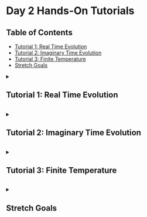 # Day 2 Hands-On Tutorials

## Table of Contents

- [Tutorial 1: Real Time Evolution](#tutorial-1)
- [Tutorial 2: Imaginary Time Evolution](#tutorial-2)
- [Tutorial 3: Finite Temperature](#tutorial-3)
- [Stretch Goals](#stretch-goals)

<a id="tutorial-1"></a>
<details>
  <summary><h2>Tutorial 1: Real Time Evolution</h2></summary>
  <hr>

In this tutorial we will simulate the time evolution of several initial states under the 1D spin-1/2 Heisenberg
Hamiltonian using the time evolving block decimation (TEBD) algorithm. See
the [ITensorMPS.jl tutorial on TEBD](https://docs.itensor.org/ITensorMPS/stable/tutorials/MPSTimeEvolution.html)
for more background on the algorithm. We will work off of the script [1-tebd.jl](./1-tebd.jl).

To get started with today's tutorials, first make sure you are in the correct directory (`Tutorials/Day2`). Once you are, activate the project for the day and instantiate the dependencies:
```julia
julia> pwd()
"[...]/ITensorCCQSchool/Tutorials/Day2"

julia> readdir()
6-element Vector{String}:
 "1-tebd.jl"
 "2-imaginary-time.jl"
 "3-metts.jl"
[...]

julia> ]

(@v1.12) pkg> activate .
  Activating project at `[...]/ITensorCCQSchool/Tutorials/Day2`

(Day2) pkg> instantiate
    Updating registry at `~/.julia/registries/General.toml`
    Updating `[...]/ITensorCCQSchool/Tutorials/Day2/Project.toml`
  [0d1a4710] + ITensorMPS v0.3.23
  [9136182c] + ITensors v0.9.14
[...]
```

The initial state constructed in `main` is the ground state of the Hamiltonian with the central spin excited. Running this with `main()` simulates the dynamics up until time $t=5.0$:
```julia
julia> include("1-tebd.jl")
main

julia> res = main();
Constructing the starting state for time evolution
After sweep 1 energy=-13.090090463121994  maxlinkdim=10 maxerr=2.65E-03 time=8.142
After sweep 2 energy=-13.1112893979339  maxlinkdim=20 maxerr=2.81E-07 time=0.049
After sweep 3 energy=-13.111355728893775  maxlinkdim=46 maxerr=1.00E-10 time=0.091
After sweep 4 energy=-13.111355752032505  maxlinkdim=47 maxerr=9.98E-11 time=0.131
After sweep 5 energy=-13.111355752014125  maxlinkdim=47 maxerr=9.40E-11 time=0.129

Starting real time evolution
time: 1.0
Bond dimension: 40
⟨ψₜ|Szⱼ|ψₜ⟩: 0.35502158815958673
∑ⱼ⟨ψₜ|Szⱼ|ψₜ⟩: 1.0000000000048608
⟨ψₜ|H|ψₜ⟩: -11.92934637704218 + 4.030838518672647e-15im

time: 2.0
Bond dimension: 47
⟨ψₜ|Szⱼ|ψₜ⟩: 0.08355269930503985
∑ⱼ⟨ψₜ|Szⱼ|ψₜ⟩: 1.0000000000049247
⟨ψₜ|H|ψₜ⟩: -11.929346333266217 - 7.372917490718186e-16im

time: 3.0
Bond dimension: 61
⟨ψₜ|Szⱼ|ψₜ⟩: -0.05027844121579299
∑ⱼ⟨ψₜ|Szⱼ|ψₜ⟩: 1.0000000000049203
⟨ψₜ|H|ψₜ⟩: -11.929346353859174 - 6.7265084051248846e-15im

time: 4.0
Bond dimension: 81
⟨ψₜ|Szⱼ|ψₜ⟩: 0.00558010630047976
∑ⱼ⟨ψₜ|Szⱼ|ψₜ⟩: 1.000000000004993
⟨ψₜ|H|ψₜ⟩: -11.929346384584218 + 5.261764273111527e-16im

time: 5.0
Bond dimension: 99
⟨ψₜ|Szⱼ|ψₜ⟩: 0.06961335623586766
∑ⱼ⟨ψₜ|Szⱼ|ψₜ⟩: 1.000000000010171
⟨ψₜ|H|ψₜ⟩: -11.929346264044392 + 7.06646111921064e-15im

time: 6.0
Bond dimension: 119
⟨ψₜ|Szⱼ|ψₜ⟩: 0.027820350947381323
∑ⱼ⟨ψₜ|Szⱼ|ψₜ⟩: 1.00000000001218
⟨ψₜ|H|ψₜ⟩: -11.929345107661792 - 4.71650358907334e-15im


julia> Plots.unicodeplots(); # Plot in the terminal

julia> plot_tebd_sz(res; step = 1) # S⁺|ψ⟩
            ┌────────────────────────────────────────┐
         0.5│⠀⠀⠀⠀⠀⠀⠀⠀⠀⠀⠀⠀⠀⠀⠀⠀⠀⠀⢀⢧⠀⠀⠀⠀⠀⠀⠀⠀⠀⠀⠀⠀⠀⠀⠀⠀⠀⠀⠀⠀│
            │⠀⠀⠀⠀⠀⠀⠀⠀⠀⠀⠀⠀⠀⠀⠀⠀⠀⠀⢸⠈⡆⠀⠀⠀⠀⠀⠀⠀⠀⠀⠀⠀⠀⠀⠀⠀⠀⠀⠀⠀│
            │⠀⠀⠀⠀⠀⠀⠀⠀⠀⠀⠀⠀⠀⠀⠀⠀⠀⠀⡇⠀⢱⠀⠀⠀⠀⠀⠀⠀⠀⠀⠀⠀⠀⠀⠀⠀⠀⠀⠀⠀│
            │⠀⠀⠀⠀⠀⠀⠀⠀⠀⠀⠀⠀⠀⠀⠀⠀⠀⢠⠃⠀⢸⠀⠀⠀⠀⠀⠀⠀⠀⠀⠀⠀⠀⠀⠀⠀⠀⠀⠀⠀│
            │⠀⠀⠀⠀⠀⠀⠀⠀⠀⠀⠀⠀⠀⠀⠀⠀⠀⢸⠀⠀⠀⡇⠀⠀⠀⠀⠀⠀⠀⠀⠀⠀⠀⠀⠀⠀⠀⠀⠀⠀│
            │⠀⠀⠀⠀⠀⠀⠀⠀⠀⠀⠀⠀⠀⠀⠀⠀⠀⡜⠀⠀⠀⡇⠀⣄⠀⠀⠀⠀⠀⠀⠀⠀⠀⠀⠀⠀⠀⠀⠀⠀│
            │⠀⠀⠀⠀⠀⠀⠀⠀⠀⢀⠀⠀⡀⠀⢀⡆⠀⡇⠀⠀⠀⢣⠀⡿⡀⢀⢆⠀⢠⡀⠀⢀⠀⠀⡀⠀⠀⠀⠀⠀│
⟨Szⱼ(t=0.0)⟩│⡤⠦⢤⠴⠵⢤⠮⢦⢤⠮⢦⡼⠼⡤⡼⢼⢤⠧⠤⠤⠤⢼⢼⠤⢧⡼⠼⣤⠧⠵⣤⠧⠧⡴⠭⢦⠴⠵⠤⠴│
            │⠀⠀⠀⠀⠀⠀⠀⠀⠁⠀⠀⠁⠀⠱⠁⠈⣾⠀⠀⠀⠀⢸⡎⠀⠸⠁⠀⠈⠀⠀⠁⠀⠀⠀⠀⠀⠀⠀⠀⠀│
            │⠀⠀⠀⠀⠀⠀⠀⠀⠀⠀⠀⠀⠀⠀⠀⠀⠙⠀⠀⠀⠀⠀⠃⠀⠀⠀⠀⠀⠀⠀⠀⠀⠀⠀⠀⠀⠀⠀⠀⠀│
            │⠀⠀⠀⠀⠀⠀⠀⠀⠀⠀⠀⠀⠀⠀⠀⠀⠀⠀⠀⠀⠀⠀⠀⠀⠀⠀⠀⠀⠀⠀⠀⠀⠀⠀⠀⠀⠀⠀⠀⠀│
            │⠀⠀⠀⠀⠀⠀⠀⠀⠀⠀⠀⠀⠀⠀⠀⠀⠀⠀⠀⠀⠀⠀⠀⠀⠀⠀⠀⠀⠀⠀⠀⠀⠀⠀⠀⠀⠀⠀⠀⠀│
            │⠀⠀⠀⠀⠀⠀⠀⠀⠀⠀⠀⠀⠀⠀⠀⠀⠀⠀⠀⠀⠀⠀⠀⠀⠀⠀⠀⠀⠀⠀⠀⠀⠀⠀⠀⠀⠀⠀⠀⠀│
            │⠀⠀⠀⠀⠀⠀⠀⠀⠀⠀⠀⠀⠀⠀⠀⠀⠀⠀⠀⠀⠀⠀⠀⠀⠀⠀⠀⠀⠀⠀⠀⠀⠀⠀⠀⠀⠀⠀⠀⠀│
        -0.5│⠀⠀⠀⠀⠀⠀⠀⠀⠀⠀⠀⠀⠀⠀⠀⠀⠀⠀⠀⠀⠀⠀⠀⠀⠀⠀⠀⠀⠀⠀⠀⠀⠀⠀⠀⠀⠀⠀⠀⠀│
            └────────────────────────────────────────┘
            ⠀1⠀⠀⠀⠀⠀⠀⠀⠀⠀⠀⠀⠀⠀⠀⠀Site j⠀⠀⠀⠀⠀⠀⠀⠀⠀⠀⠀⠀⠀⠀⠀⠀30⠀

julia> res.energies # Energy is approximately conserved
61-element Vector{ComplexF64}:
 -11.929346427893112 + 0.0im
 -11.929346421423265 + 4.790079870662175e-16im
 -11.929346417479275 - 6.6539534252930864e-15im
 -11.929346413789068 - 2.9342313727697586e-15im
 -11.929346409376699 + 1.8253653289020973e-15im
                     ⋮
 -11.929345696534325 + 9.66864767894011e-16im
 -11.929345533661307 - 5.5223249006699915e-15im
 -11.929345339070496 - 1.971017777958375e-15im
 -11.929345107661792 - 4.71650358907334e-15im

julia> sum.(res.szs) # Total spin at each time is approximately conserved
61-element Vector{Float64}:
 0.9999999999785e02
 1.0000000000049107
 1.000000000004897
 1.0000000000048772
 1.0000000000048648
 ⋮
 1.0000000000114306
 1.000000000011622
 1.0000000000118427
 1.00000000001218

julia> animate_tebd_sz(res) # Animation of ⟨Szⱼ⟩ as a function of time
            ┌────────────────────────────────────────┐
         0.5│⠀⠀⠀⠀⠀⠀⠀⠀⠀⠀⠀⠀⠀⠀⠀⠀⠀⠀⠀⠀⠀⠀⠀⠀⠀⠀⠀⠀⠀⠀⠀⠀⠀⠀⠀⠀⠀⠀⠀⠀│
            │⠀⠀⠀⠀⠀⠀⠀⠀⠀⠀⠀⠀⠀⠀⠀⠀⠀⠀⠀⠀⠀⠀⠀⠀⠀⠀⠀⠀⠀⠀⠀⠀⠀⠀⠀⠀⠀⠀⠀⠀│
            │⠀⠀⠀⠀⠀⠀⠀⠀⠀⠀⠀⠀⠀⠀⠀⠀⠀⠀⠀⠀⠀⠀⠀⠀⠀⠀⠀⠀⠀⠀⠀⠀⠀⠀⠀⠀⠀⠀⠀⠀│
            │⠀⠀⠀⠀⠀⠀⠀⠀⠀⠀⠀⠀⠀⠀⠀⠀⠀⠀⠀⠀⠀⠀⠀⠀⠀⠀⠀⠀⠀⠀⠀⠀⠀⠀⠀⠀⠀⠀⠀⠀│
            │⠀⠀⠀⠀⠀⠀⠀⠀⠀⠀⠀⠀⠀⠀⠀⠀⠀⠀⠀⠀⠀⠀⠀⠀⠀⠀⠀⠀⠀⠀⠀⠀⠀⠀⠀⠀⠀⠀⠀⠀│
            │⠀⠀⠀⠀⠀⠀⠀⠀⠀⠀⠀⡀⠀⠀⠀⠀⠀⠀⠀⠀⠀⠀⠀⠀⠀⠀⠀⠀⢰⡄⠀⣰⠀⠀⠀⠀⠀⠀⠀⠀│
            │⠀⠀⠀⠀⡀⠀⢠⠊⠉⠒⠉⠑⢄⠀⠀⠀⠀⠀⠀⠀⣀⠀⠀⠀⠀⠀⠀⡴⠁⠸⣠⠃⡇⢀⠷⡀⠀⣄⠀⠀│
⟨Szⱼ(t=6.0)⟩│⡤⠷⢤⠴⠭⠵⠥⠤⠤⠤⠤⠤⠤⠧⠴⠭⠭⠭⠭⠭⠤⠵⠶⠶⠦⠶⠮⠤⠤⠤⠯⠤⢼⡼⠤⢧⡼⠬⢦⠮│
            │⠀⠀⠀⠀⠀⠀⠀⠀⠀⠀⠀⠀⠀⠀⠀⠀⠀⠀⠀⠀⠀⠀⠀⠀⠀⠀⠀⠀⠀⠀⠀⠀⠀⠁⠀⠈⠀⠀⠀⠀│
            │⠀⠀⠀⠀⠀⠀⠀⠀⠀⠀⠀⠀⠀⠀⠀⠀⠀⠀⠀⠀⠀⠀⠀⠀⠀⠀⠀⠀⠀⠀⠀⠀⠀⠀⠀⠀⠀⠀⠀⠀│
            │⠀⠀⠀⠀⠀⠀⠀⠀⠀⠀⠀⠀⠀⠀⠀⠀⠀⠀⠀⠀⠀⠀⠀⠀⠀⠀⠀⠀⠀⠀⠀⠀⠀⠀⠀⠀⠀⠀⠀⠀│
            │⠀⠀⠀⠀⠀⠀⠀⠀⠀⠀⠀⠀⠀⠀⠀⠀⠀⠀⠀⠀⠀⠀⠀⠀⠀⠀⠀⠀⠀⠀⠀⠀⠀⠀⠀⠀⠀⠀⠀⠀│
            │⠀⠀⠀⠀⠀⠀⠀⠀⠀⠀⠀⠀⠀⠀⠀⠀⠀⠀⠀⠀⠀⠀⠀⠀⠀⠀⠀⠀⠀⠀⠀⠀⠀⠀⠀⠀⠀⠀⠀⠀│
            │⠀⠀⠀⠀⠀⠀⠀⠀⠀⠀⠀⠀⠀⠀⠀⠀⠀⠀⠀⠀⠀⠀⠀⠀⠀⠀⠀⠀⠀⠀⠀⠀⠀⠀⠀⠀⠀⠀⠀⠀│
        -0.5│⠀⠀⠀⠀⠀⠀⠀⠀⠀⠀⠀⠀⠀⠀⠀⠀⠀⠀⠀⠀⠀⠀⠀⠀⠀⠀⠀⠀⠀⠀⠀⠀⠀⠀⠀⠀⠀⠀⠀⠀│
            └────────────────────────────────────────┘
            ⠀1⠀⠀⠀⠀⠀⠀⠀⠀⠀⠀⠀⠀⠀⠀⠀Site j⠀⠀⠀⠀⠀⠀⠀⠀⠀⠀⠀⠀⠀⠀⠀⠀30⠀

```
The animation lets us visualize how the excitation propagates through the system as a function of time.

1. Included in `main()` is a function `entanglement_entropy(ψ::MPS, bond::Int = length(ψ) ÷ 2)` to compute the von Neumann entanglement entropy between sites `1..bond` and `bond+1...N` of the MPS. The vector of half-chain entanglement entropies is output by `main` as `entanglements`.
Plot this half chain entanglement entropy as a function of time, how does it behave?

```julia
julia> Plots.unicodeplots()

julia> plot(res.times, res.entanglements; xlabel = "Time", ylabel = "Entanglement", legend = false)
            ┌────────────────────────────────────────┐
     1.28615│⠀⡇⠀⠀⠀⠀⠀⠀⠀⠀⠀⠀⠀⠀⠀⠀⠀⠀⠀⠀⠀⢀⠤⠔⠒⠲⠤⣀⡀⠀⠀⠀⠀⠀⠀⠀⠀⠀⠀⠀│
            │⠀⡇⠀⠀⠀⠀⠀⠀⠀⠀⠀⠀⠀⠀⠀⠀⠀⠀⠀⠀⡔⠁⠀⠀⠀⠀⠀⠀⠉⠒⠢⣄⣀⠀⠀⠀⢀⣀⠤⠀│
            │⠀⡇⠀⠀⠀⠀⠀⠀⠀⠀⠀⠀⠀⠀⠀⠀⠀⠀⢀⠎⠀⠀⠀⠀⠀⠀⠀⠀⠀⠀⠀⠀⠀⠉⠉⠉⠁⠀⠀⠀│
            │⠀⡇⠀⠀⠀⠀⠀⠀⠀⠀⠀⠀⠀⠀⠀⠀⠀⢠⠃⠀⠀⠀⠀⠀⠀⠀⠀⠀⠀⠀⠀⠀⠀⠀⠀⠀⠀⠀⠀⠀│
            │⠀⡇⠀⠀⠀⠀⠀⠀⠀⠀⠀⠀⠀⠀⠀⠀⢀⠇⠀⠀⠀⠀⠀⠀⠀⠀⠀⠀⠀⠀⠀⠀⠀⠀⠀⠀⠀⠀⠀⠀│
            │⠀⡇⠀⠀⠀⠀⠀⠀⠀⠀⠀⠀⠀⠀⠀⢀⠎⠀⠀⠀⠀⠀⠀⠀⠀⠀⠀⠀⠀⠀⠀⠀⠀⠀⠀⠀⠀⠀⠀⠀│
            │⠀⡇⠀⠀⠀⠀⠀⠀⠀⠀⠀⠀⠀⠀⢀⠎⠀⠀⠀⠀⠀⠀⠀⠀⠀⠀⠀⠀⠀⠀⠀⠀⠀⠀⠀⠀⠀⠀⠀⠀│
Entanglement│⠀⡇⠀⠀⠀⠀⠀⠀⠀⠀⠀⠀⠀⠀⡜⠀⠀⠀⠀⠀⠀⠀⠀⠀⠀⠀⠀⠀⠀⠀⠀⠀⠀⠀⠀⠀⠀⠀⠀⠀│
            │⠀⡇⠀⠀⠀⠀⠀⠀⠀⠀⠀⠀⠀⡸⠀⠀⠀⠀⠀⠀⠀⠀⠀⠀⠀⠀⠀⠀⠀⠀⠀⠀⠀⠀⠀⠀⠀⠀⠀⠀│
            │⠀⡇⠀⠀⠀⠀⠀⠀⠀⠀⠀⠀⡰⠁⠀⠀⠀⠀⠀⠀⠀⠀⠀⠀⠀⠀⠀⠀⠀⠀⠀⠀⠀⠀⠀⠀⠀⠀⠀⠀│
            │⠀⡇⠀⠀⠀⠀⠀⠀⠀⠀⠀⡔⠁⠀⠀⠀⠀⠀⠀⠀⠀⠀⠀⠀⠀⠀⠀⠀⠀⠀⠀⠀⠀⠀⠀⠀⠀⠀⠀⠀│
            │⠀⡇⠀⠀⠀⠀⠀⠀⠀⢀⠴⠁⠀⠀⠀⠀⠀⠀⠀⠀⠀⠀⠀⠀⠀⠀⠀⠀⠀⠀⠀⠀⠀⠀⠀⠀⠀⠀⠀⠀│
            │⠀⡇⠀⠀⠀⠀⠀⠀⢠⠊⠀⠀⠀⠀⠀⠀⠀⠀⠀⠀⠀⠀⠀⠀⠀⠀⠀⠀⠀⠀⠀⠀⠀⠀⠀⠀⠀⠀⠀⠀│
            │⠀⡇⠀⠀⠀⣀⡠⠊⠁⠀⠀⠀⠀⠀⠀⠀⠀⠀⠀⠀⠀⠀⠀⠀⠀⠀⠀⠀⠀⠀⠀⠀⠀⠀⠀⠀⠀⠀⠀⠀│
     0.43001│⠀⡧⠔⠒⠋⠀⠀⠀⠀⠀⠀⠀⠀⠀⠀⠀⠀⠀⠀⠀⠀⠀⠀⠀⠀⠀⠀⠀⠀⠀⠀⠀⠀⠀⠀⠀⠀⠀⠀⠀│
            └────────────────────────────────────────┘
            ⠀-0.18⠀⠀⠀⠀⠀⠀⠀⠀⠀⠀⠀⠀Time⠀⠀⠀⠀⠀⠀⠀⠀⠀⠀⠀⠀⠀⠀⠀6.18⠀

```
Is this what you would expect for a local quench? Why or why not? What happens around time `t ~ 5.0`? Try increasing the time of the simulation to `time = 8.0` to resolve the long-time behavior better. Notice that the simulation time per time step increases as a function of time, why is that the case?

2. We can change the initial state to something different. Let's try a state where all the spins are polarised along the z-axis. This can be done by commenting out the part of the code where the initial state was created by DMRG and then excited (lines 83-91) and substitute them for:
```julia
    psit = MPS(sites, ["Z+" for i in 1:nsite])
```
What do you notice about the dynamics of the quench now? Hint: think about the symmetries of the model.

3. Now try initializing the system in an anti-ferromagnetic state instead:
```julia
    psit = MPS(sites, [iseven(j) ? "Z+" : "Z-" for j in 1:nsite])
```

Plot the entanglement entropy as a function of time.

```julia
julia> plot(res.times, res.entanglements; xlabel = "Time", ylabel = "Entanglement", legend = false)
            ┌────────────────────────────────────────┐  
      3.0758│⠀⡇⠀⠀⠀⠀⠀⠀⠀⠀⠀⠀⠀⠀⠀⠀⠀⠀⠀⠀⠀⠀⠀⠀⠀⠀⠀⠀⠀⠀⠀⠀⠀⠀⠀⠀⠀⣀⠔⠀│
            │⠀⡇⠀⠀⠀⠀⠀⠀⠀⠀⠀⠀⠀⠀⠀⠀⠀⠀⠀⠀⠀⠀⠀⠀⠀⠀⠀⠀⠀⠀⠀⠀⠀⠀⣀⠴⠊⠀⠀⠀│  
            │⠀⡇⠀⠀⠀⠀⠀⠀⠀⠀⠀⠀⠀⠀⠀⠀⠀⠀⠀⠀⠀⠀⠀⠀⠀⠀⠀⠀⠀⠀⠀⢀⠤⠊⠀⠀⠀⠀⠀⠀│  
            │⠀⡇⠀⠀⠀⠀⠀⠀⠀⠀⠀⠀⠀⠀⠀⠀⠀⠀⠀⠀⠀⠀⠀⠀⠀⠀⠀⠀⢀⠤⠚⠁⠀⠀⠀⠀⠀⠀⠀⠀│  
            │⠀⡇⠀⠀⠀⠀⠀⠀⠀⠀⠀⠀⠀⠀⠀⠀⠀⠀⠀⠀⠀⠀⠀⠀⠀⠀⡠⠒⠁⠀⠀⠀⠀⠀⠀⠀⠀⠀⠀⠀│  
            │⠀⡇⠀⠀⠀⠀⠀⠀⠀⠀⠀⠀⠀⠀⠀⠀⠀⠀⠀⠀⠀⠀⠀⣠⠖⠊⠀⠀⠀⠀⠀⠀⠀⠀⠀⠀⠀⠀⠀⠀│  
            │⠀⡇⠀⠀⠀⠀⠀⠀⠀⠀⠀⠀⠀⠀⠀⠀⠀⠀⠀⠀⢀⠔⠉⠀⠀⠀⠀⠀⠀⠀⠀⠀⠀⠀⠀⠀⠀⠀⠀⠀│  
Entanglement│⠀⡇⠀⠀⠀⠀⠀⠀⠀⠀⠀⠀⠀⠀⠀⠀⠀⢀⡠⠊⠁⠀⠀⠀⠀⠀⠀⠀⠀⠀⠀⠀⠀⠀⠀⠀⠀⠀⠀⠀│  
            │⠀⡇⠀⠀⠀⠀⠀⠀⠀⠀⠀⠀⠀⠀⠀⣀⠔⠁⠀⠀⠀⠀⠀⠀⠀⠀⠀⠀⠀⠀⠀⠀⠀⠀⠀⠀⠀⠀⠀⠀│  
            │⠀⡇⠀⠀⠀⠀⠀⠀⠀⠀⠀⠀⢀⡠⠊⠀⠀⠀⠀⠀⠀⠀⠀⠀⠀⠀⠀⠀⠀⠀⠀⠀⠀⠀⠀⠀⠀⠀⠀⠀│  
            │⠀⡇⠀⠀⠀⠀⠀⠀⠀⠀⣀⠔⠁⠀⠀⠀⠀⠀⠀⠀⠀⠀⠀⠀⠀⠀⠀⠀⠀⠀⠀⠀⠀⠀⠀⠀⠀⠀⠀⠀│  
            │⠀⡇⠀⠀⠀⠀⠀⢀⡠⠊⠀⠀⠀⠀⠀⠀⠀⠀⠀⠀⠀⠀⠀⠀⠀⠀⠀⠀⠀⠀⠀⠀⠀⠀⠀⠀⠀⠀⠀⠀│  
            │⠀⡇⠀⠀⠀⢀⠔⠁⠀⠀⠀⠀⠀⠀⠀⠀⠀⠀⠀⠀⠀⠀⠀⠀⠀⠀⠀⠀⠀⠀⠀⠀⠀⠀⠀⠀⠀⠀⠀⠀│  
            │⠀⡇⠀⢀⠜⠁⠀⠀⠀⠀⠀⠀⠀⠀⠀⠀⠀⠀⠀⠀⠀⠀⠀⠀⠀⠀⠀⠀⠀⠀⠀⠀⠀⠀⠀⠀⠀⠀⠀⠀│  
  -0.0895865│⠤⡷⠮⠥⠤⠤⠤⠤⠤⠤⠤⠤⠤⠤⠤⠤⠤⠤⠤⠤⠤⠤⠤⠤⠤⠤⠤⠤⠤⠤⠤⠤⠤⠤⠤⠤⠤⠤⠤⠤│  
            └────────────────────────────────────────┘  
            ⠀-0.18⠀⠀⠀⠀⠀⠀⠀⠀⠀⠀⠀⠀Time⠀⠀⠀⠀⠀⠀⠀⠀⠀⠀⠀⠀⠀⠀⠀6.18⠀ 
``` 

How does this differ to the first initial state we used (the locally excited ground state)? What does this imply for the growth of the bond dimension of the function of time to maintain accuracy? Hint: for an arbitrary MPS of bond dimension $\chi$, $S_{\rm Von Neumann} \leq log_{2}(\chi)$.

This is the end of the current tutorial, continue on to the next tutorial or click [here](#table-of-contents) to return to the table of contents.

</details>

<a id="tutorial-2"></a>
<details>
  <summary><h2>Tutorial 2: Imaginary Time Evolution</h2></summary>
  <hr>

Now we are going to switch from real time to imaginary time evolution. This is incredibly easy with tensor networks, as we can just perform the substitution $dt \rightarrow - {\rm i} d \beta$.

We will be working off the script [2-imaginary-time.jl](./2-imaginary-time.jl) which does this for you and implements the imaginary time dynamics of a random initial state under the Heisenberg Hamiltonian.


```julia
julia> res = main();
Run DMRG to get a reference energy for imaginary time evolution
After sweep 1 energy=-13.10580711255933  maxlinkdim=10 maxerr=2.04E-03 time=0.029
After sweep 2 energy=-13.111348929097458  maxlinkdim=20 maxerr=1.41E-07 time=0.040
After sweep 3 energy=-13.11135575001343  maxlinkdim=45 maxerr=9.81E-11 time=0.085
After sweep 4 energy=-13.111355751942149  maxlinkdim=47 maxerr=1.00E-10 time=0.118
After sweep 5 energy=-13.111355751949796  maxlinkdim=47 maxerr=1.00E-10 time=0.112

Starting imaginary time evolution
time: 5.0
Bond dimension: 24
⟨ψₜ|Szⱼ|ψₜ⟩: -0.07015198148930198
∑ⱼ⟨ψₜ|Szⱼ|ψₜ⟩: -0.3554642454935465
⟨ψₜ|H|ψₜ⟩: -12.918726195417213

time: 10.0
Bond dimension: 38
⟨ψₜ|Szⱼ|ψₜ⟩: -0.0007049850288560583
∑ⱼ⟨ψₜ|Szⱼ|ψₜ⟩: -0.12498385296119857
⟨ψₜ|H|ψₜ⟩: -13.082551163963094

time: 15.0
Bond dimension: 40
⟨ψₜ|Szⱼ|ψₜ⟩: 0.007906094151056576
∑ⱼ⟨ψₜ|Szⱼ|ψₜ⟩: -0.035190911135993715
⟨ψₜ|H|ψₜ⟩: -13.105243727446057

time: 20.0
Bond dimension: 40
⟨ψₜ|Szⱼ|ψₜ⟩: 0.005455558345839978
∑ⱼ⟨ψₜ|Szⱼ|ψₜ⟩: -0.010092112111528002
⟨ψₜ|H|ψₜ⟩: -13.109727125683662


julia> res.energies .- res.energy_ground_state
101-element Vector{Float64}:
 13.344740259203546
 11.607416095173846
  9.788767514056136
  8.027055433275628
  6.478091389576792
  5.219661141730995
  ⋮
  0.00210452773845482
  0.0019989336674051117
  0.001898845407890093
  0.0018039541390795222
  0.0017139718695293737
  0.0016286262661342477

```

1. Notice how the energy is converging to that of the DMRG calculation. You can show an animation of the local $Sz$ of each spin in the chain by calling:
```julia
julia> animate_tebd_sz(res)
[...]
```
Observe how the system relaxes to a state with no local magnetization, not unlike what we saw in similar animations of DMRG optimization (though note the convergence to the ground state is slower than DMRG in computation time.)

2. We can calculate the variance of `psit` to observe how close it is to an eigenstate of `H`. The variance for an operator $H$ is defined as $\langle H^2 \rangle - \langle H \rangle^2$. In ITensor, we can compute it as follows:
```julia
julia> inner(res.H, res.psit, res.H, res.psit) - inner(res.psit', res.H, res.psit)^2
0.00020948820113630973

```
Edit the `main` function in the file `2-imaginary-time.jl` to calculate the variance of the energy as a function of time in your simulation and have `main` return it as a new output `energy_vars`. As a reference, see how the `energies` are saved and computed, and note that as an optimization you could use the energy that was already computed at each step in the second term of the variance. Once you get that working, rerun the `main` function to compute the energy variance at each time step and plot them as follows:
```julia
julia> plot(res.times, res.energy_vars; xlabel = "Imaginary Time", ylabel = "Energy Variance", legend = false)
               ┌────────────────────────────────────────┐  
        4.67397│⠀⡷⡀⠀⠀⠀⠀⠀⠀⠀⠀⠀⠀⠀⠀⠀⠀⠀⠀⠀⠀⠀⠀⠀⠀⠀⠀⠀⠀⠀⠀⠀⠀⠀⠀⠀⠀⠀⠀⠀│
               │⠀⡇⡇⠀⠀⠀⠀⠀⠀⠀⠀⠀⠀⠀⠀⠀⠀⠀⠀⠀⠀⠀⠀⠀⠀⠀⠀⠀⠀⠀⠀⠀⠀⠀⠀⠀⠀⠀⠀⠀│  
               │⠀⡇⡇⠀⠀⠀⠀⠀⠀⠀⠀⠀⠀⠀⠀⠀⠀⠀⠀⠀⠀⠀⠀⠀⠀⠀⠀⠀⠀⠀⠀⠀⠀⠀⠀⠀⠀⠀⠀⠀│  
               │⠀⡇⢸⠀⠀⠀⠀⠀⠀⠀⠀⠀⠀⠀⠀⠀⠀⠀⠀⠀⠀⠀⠀⠀⠀⠀⠀⠀⠀⠀⠀⠀⠀⠀⠀⠀⠀⠀⠀⠀│  
               │⠀⡇⢸⠀⠀⠀⠀⠀⠀⠀⠀⠀⠀⠀⠀⠀⠀⠀⠀⠀⠀⠀⠀⠀⠀⠀⠀⠀⠀⠀⠀⠀⠀⠀⠀⠀⠀⠀⠀⠀│  
               │⠀⡇⠸⡀⠀⠀⠀⠀⠀⠀⠀⠀⠀⠀⠀⠀⠀⠀⠀⠀⠀⠀⠀⠀⠀⠀⠀⠀⠀⠀⠀⠀⠀⠀⠀⠀⠀⠀⠀⠀│  
               │⠀⡇⠀⡇⠀⠀⠀⠀⠀⠀⠀⠀⠀⠀⠀⠀⠀⠀⠀⠀⠀⠀⠀⠀⠀⠀⠀⠀⠀⠀⠀⠀⠀⠀⠀⠀⠀⠀⠀⠀│  
Energy Variance│⠀⡇⠀⡇⠀⠀⠀⠀⠀⠀⠀⠀⠀⠀⠀⠀⠀⠀⠀⠀⠀⠀⠀⠀⠀⠀⠀⠀⠀⠀⠀⠀⠀⠀⠀⠀⠀⠀⠀⠀│  
               │⠀⡇⠀⢸⠀⠀⠀⠀⠀⠀⠀⠀⠀⠀⠀⠀⠀⠀⠀⠀⠀⠀⠀⠀⠀⠀⠀⠀⠀⠀⠀⠀⠀⠀⠀⠀⠀⠀⠀⠀│  
               │⠀⡇⠀⠘⡄⠀⠀⠀⠀⠀⠀⠀⠀⠀⠀⠀⠀⠀⠀⠀⠀⠀⠀⠀⠀⠀⠀⠀⠀⠀⠀⠀⠀⠀⠀⠀⠀⠀⠀⠀│  
               │⠀⡇⠀⠀⢧⠀⠀⠀⠀⠀⠀⠀⠀⠀⠀⠀⠀⠀⠀⠀⠀⠀⠀⠀⠀⠀⠀⠀⠀⠀⠀⠀⠀⠀⠀⠀⠀⠀⠀⠀│  
               │⠀⡇⠀⠀⠘⡄⠀⠀⠀⠀⠀⠀⠀⠀⠀⠀⠀⠀⠀⠀⠀⠀⠀⠀⠀⠀⠀⠀⠀⠀⠀⠀⠀⠀⠀⠀⠀⠀⠀⠀│  
               │⠀⡇⠀⠀⠀⢣⠀⠀⠀⠀⠀⠀⠀⠀⠀⠀⠀⠀⠀⠀⠀⠀⠀⠀⠀⠀⠀⠀⠀⠀⠀⠀⠀⠀⠀⠀⠀⠀⠀⠀│  
               │⠀⡇⠀⠀⠀⠀⠣⡀⠀⠀⠀⠀⠀⠀⠀⠀⠀⠀⠀⠀⠀⠀⠀⠀⠀⠀⠀⠀⠀⠀⠀⠀⠀⠀⠀⠀⠀⠀⠀⠀│  
      -0.135919│⠤⡧⠤⠤⠤⠤⠤⠬⠶⠶⠶⠶⠦⠤⠤⠤⠤⠤⠤⠤⠤⠤⠤⠤⠤⠤⠤⠤⠤⠤⠤⠤⠤⠤⠤⠤⠤⠤⠤⠤│  
               └────────────────────────────────────────┘  
               ⠀-0.6⠀⠀⠀⠀⠀⠀⠀⠀Imaginary Time⠀⠀⠀⠀⠀⠀⠀⠀⠀⠀20.6⠀  
```

3. The initial state we used is a random `MPS`constructed via the lines
```julia
    rng = StableRNG(123)
    psit = random_mps(rng, sites)
```

Try changing the seed of the initial state. Does the result still converge to the ground state? Can you think of what initial states might prevent this happening? Hint: think about the symmetries of the model. Try to construct some. Does the variance still go to zero?


This is the end of the current tutorial, continue on to the next tutorial or click [here](#table-of-contents) to return to the table of contents.

</details>

<a id="tutorial-3"></a>
<details>
  <summary><h2>Tutorial 3: Finite Temperature</h2></summary>
  <hr>

We are now going to run the METTS (minimally entangled thermal states) algorithm to extract finite temperature properties of the system whilst remaining in the pure state picture. This is done in the file [3-metts.jl](./3-metts.jl).

```julia
julia> include("3-metts.jl")

julia> res = main();
Making warmup METTS number 10
  Sampled state: ["Z-", "Z+", "Z+", "Z+", "Z-", "Z-", "Z+", "Z-", "Z+", "Z-"]
Making METTS number 10
  Energy of METTS 10 = -3.8574
  Energy of ground state from DMRG -4.2580
  Estimated Energy = -4.0282 +- 0.0470  [-4.0751,-3.9812]
  Sampled state: ["Z-", "Z-", "Z+", "Z+", "Z-", "Z+", "Z-", "Z+", "Z+", "Z-"]
Making METTS number 20
  Energy of METTS 20 = -3.8099
  Energy of ground state from DMRG -4.2580
  Estimated Energy = -4.0215 +- 0.0353  [-4.0567,-3.9862]
  Sampled state: ["Z-", "Z-", "Z+", "Z-", "Z-", "Z+", "Z+", "Z-", "Z-", "Z+"]
Making METTS number 30
  Energy of METTS 30 = -3.7525
  Energy of ground state from DMRG -4.2580
  Estimated Energy = -3.9553 +- 0.0403  [-3.9956,-3.9149]
  Sampled state: ["Z-", "Z-", "Z+", "Z-", "Z+", "Z+", "Z-", "Z-", "Z+", "Z-"]
Making METTS number 40
  Energy of METTS 40 = -3.7525
  Energy of ground state from DMRG -4.2580
  Estimated Energy = -3.9531 +- 0.0325  [-3.9856,-3.9207]
  Sampled state: ["Z-", "Z-", "Z+", "Z-", "Z+", "Z-", "Z+", "Z-", "Z-", "Z+"]
Making METTS number 50
  Energy of METTS 50 = -3.8910
  Energy of ground state from DMRG -4.2580
  Estimated Energy = -3.9307 +- 0.0306  [-3.9613,-3.9001]
  Sampled state: ["Z-", "Z+", "Z+", "Z-", "Z+", "Z-", "Z+", "Z-", "Z-", "Z+"]
Making METTS number 60
  Energy of METTS 60 = -4.1383
  Energy of ground state from DMRG -4.2580
  Estimated Energy = -3.9222 +- 0.0350  [-3.9572,-3.8872]
  Sampled state: ["Z+", "Z-", "Z-", "Z+", "Z-", "Z+", "Z-", "Z+", "Z+", "Z-"]
Making METTS number 70
  Energy of METTS 70 = -3.7682
  Energy of ground state from DMRG -4.2580
  Estimated Energy = -3.9442 +- 0.0313  [-3.9755,-3.9129]
  Sampled state: ["Z-", "Z+", "Z-", "Z+", "Z-", "Z-", "Z+", "Z-", "Z+", "Z-"]
Making METTS number 80
  Energy of METTS 80 = -3.6767
  Energy of ground state from DMRG -4.2580
  Estimated Energy = -3.9308 +- 0.0286  [-3.9594,-3.9022]
  Sampled state: ["Z-", "Z+", "Z+", "Z-", "Z+", "Z-", "Z+", "Z-", "Z-", "Z+"]
Making METTS number 90
  Energy of METTS 90 = -3.4279
  Energy of ground state from DMRG -4.2580
  Estimated Energy = -3.9253 +- 0.0268  [-3.9521,-3.8984]
  Sampled state: ["Z+", "Z-", "Z+", "Z-", "Z+", "Z-", "Z+", "Z+", "Z-", "Z+"]
Making METTS number 100
  Energy of METTS 100 = -4.1412
  Energy of ground state from DMRG -4.2580
  Estimated Energy = -3.9331 +- 0.0247  [-3.9578,-3.9084]
  Sampled state: ["Z-", "Z-", "Z+", "Z+", "Z+", "Z-", "Z-", "Z+", "Z-", "Z+"]
```

The specific heat can be approximated from the METTS algorithm via the following formula:

$$C_{v}(\beta) = \frac{\beta^{2}}{\rm nsite}\left(\overline{\langle H^{2} \rangle} - (\overline{\langle H \rangle})^{2} \right)$$

where $\overline{X} = \frac{1}{\rm NMETTS}\sum_{i=1}^{\rm NMETTS}\langle X\rangle_{i}$ denotes the METTS ensemble average. You can measure the square energy of a given METTS via 

```julia
inner(H, psi, H, psi)
```

1. Modify `main()` to keep track of the square energy of each METT after it has been evolved. Average over these, and the energies (which are already kept track off) at the end of the simulation to calculate $C_{v}(\beta)$ for the given $\beta$ and have it returned by main. Check that this gives a sensible answer from `main()`. For the default parameters ($\beta = 4.0$, NMETTS $=100, nsite = 10$) provided you should find $C_{v}(\beta = 4.0) \approx 0.26$ (the RNG for the initial state and sampling is seeded to be reproducable).
```julia
julia> res = main(; outputlevel = 0);

julia> res.specific_heat
0.2563153342962835
```
Next we are going to measure the specific heat as a function of inverse temperature.

2. Construct an array of $\beta$ values:
```julia
julia> betas = 0.4:0.4:8;

```
and then create a vector of simulation outputs for these `betas`:
```julia
julia> results = [main(; beta, betastep = 0.1, NMETTS = 10, nsite = 15) for beta in betas];
```
This might take a few minutes to run, so play around with the setting of `NMETTS`. We suggest setting `NMETTS = 10` and `nsite = 15` to get a coarse grained result on a slightly bigger system. Try plotting the result:
```julia
julia> specific_heats = [res.specific_heat for res in results];

julia> plot(betas, specific_heats; xlabel = "Beta", ylabel = "Specific Heat", legend = false)
             ┌────────────────────────────────────────┐
     0.332206│⠀⠀⠀⠀⠀⠀⠀⠀⠀⢀⠶⡀⠀⠀⠀⠀⠀⠀⠀⠀⠀⠀⠀⠀⠀⠀⠀⠀⠀⠀⠀⠀⠀⠀⠀⠀⠀⠀⠀⠀│
             │⠀⠀⠀⠀⠀⠀⠀⢀⡠⠃⠀⠘⡄⠀⠀⠀⠀⠀⠀⠀⠀⠀⠀⠀⠀⠀⠀⠀⠀⠀⠀⠀⠀⠀⠀⠀⠀⠀⠀⠀│
             │⠀⠀⠀⠀⠀⠀⢸⠁⠀⠀⠀⠀⠈⢢⠀⠀⠀⠀⠀⠀⠀⠀⠀⠀⠀⠀⠀⠀⠀⠀⠀⠀⠀⠀⠀⠀⠀⠀⠀⠀│
             │⠀⠀⠀⠀⠀⠀⡇⠀⠀⠀⠀⠀⠀⠀⢣⠀⠀⠀⠀⠀⠀⠀⠀⠀⠀⠀⠀⠀⠀⠀⠀⠀⠀⠀⠀⠀⠀⠀⠀⠀│
             │⠀⠀⠀⠀⠀⢠⠃⠀⠀⠀⠀⠀⠀⠀⠈⡆⠀⠀⠀⠀⠀⠀⠀⠀⠀⠀⠀⠀⠀⠀⠀⠀⠀⠀⠀⠀⠀⠀⠀⠀│
             │⠀⠀⠀⠀⠀⢸⠀⠀⠀⠀⠀⠀⠀⠀⠀⢱⠀⠀⠀⠀⠀⠀⠀⠀⠀⠀⠀⠀⠀⠀⠀⠀⠀⠀⠀⠀⠀⠀⠀⠀│
             │⠀⠀⠀⠀⠀⡇⠀⠀⠀⠀⠀⠀⠀⠀⠀⠈⢢⠀⠀⡠⠒⢤⠀⠀⠀⠀⠀⠀⠀⠀⠀⠀⠀⠀⠀⠀⠀⠀⠀⠀│
Specific Heat│⠀⠀⠀⠀⢰⠁⠀⠀⠀⠀⠀⠀⠀⠀⠀⠀⠀⠑⡔⠁⠀⠈⡆⠀⠀⠀⠀⠀⠀⠀⠀⠀⠀⠀⠀⠀⠀⠀⠀⠀│
             │⠀⠀⠀⠀⡎⠀⠀⠀⠀⠀⠀⠀⠀⠀⠀⠀⠀⠀⠀⠀⠀⠀⢣⠀⠀⠀⠀⠀⠀⠀⠀⠀⠀⠀⠀⠀⠀⠀⠀⠀│
             │⠀⠀⠀⢰⠁⠀⠀⠀⠀⠀⠀⠀⠀⠀⠀⠀⠀⠀⠀⠀⠀⠀⢸⠀⠀⠀⠀⠀⠀⠀⠀⠀⠀⠀⠀⠀⠀⠀⠀⠀│
             │⠀⠀⠀⡇⠀⠀⠀⠀⠀⠀⠀⠀⠀⠀⠀⠀⠀⠀⠀⠀⠀⠀⠀⡇⠀⠀⠀⠀⠀⠀⠀⠀⠀⠀⠀⠀⠀⠀⠀⠀│
             │⠀⠀⢸⠀⠀⠀⠀⠀⠀⠀⠀⠀⠀⠀⠀⠀⠀⠀⠀⠀⠀⠀⠀⢣⠀⠀⠀⠀⠀⠀⠀⠀⠀⠀⠀⠀⠀⠀⠀⠀│
             │⠀⠀⡇⠀⠀⠀⠀⠀⠀⠀⠀⠀⠀⠀⠀⠀⠀⠀⠀⠀⠀⠀⠀⠈⠑⠢⠤⣀⡀⠀⠀⠀⠀⠀⠀⠀⠀⠀⠀⠀│
             │⠀⢸⠀⠀⠀⠀⠀⠀⠀⠀⠀⠀⠀⠀⠀⠀⠀⠀⠀⠀⠀⠀⠀⠀⠀⠀⠀⠀⠈⠉⠒⠒⠒⠤⠤⠤⢄⣀⡀⠀│
    0.0269131│⠀⠇⠀⠀⠀⠀⠀⠀⠀⠀⠀⠀⠀⠀⠀⠀⠀⠀⠀⠀⠀⠀⠀⠀⠀⠀⠀⠀⠀⠀⠀⠀⠀⠀⠀⠀⠀⠀⠀⠀│
             └────────────────────────────────────────┘
             ⠀0.16⠀⠀⠀⠀⠀⠀⠀⠀⠀⠀⠀⠀⠀Beta⠀⠀⠀⠀⠀⠀⠀⠀⠀⠀⠀⠀⠀⠀⠀8.64⠀
```
The specific heat of the spin 1/2 antiferromagnetic Heisenberg model is known to display a broad peak at $T = 0.48J$ (here we have $J = 1$) with a maximum value of $~0.35J$. Do your results agree with this?

3. The high temperature regime should display an inverse square dependence of the specific heat with temperature, i.e $C_{v} \propto \frac{1}{T^{2}}$. Use a range $0 \leq \beta \leq 0.4$ to try to confirm this. When using a finer range of betas, make sure to adjust the step size in `main` to be commensurate or you will get an error message. You should be able to reproduce a plot like:
```julia
julia> plot(betas .^ 2, specific_heats; xlabel = "Beta Squared", ylabel = "Specific Heat", legend = false)
             ┌────────────────────────────────────────┐
    0.0366007│⢸⠀⠀⠀⠀⠀⠀⠀⠀⠀⠀⠀⠀⠀⠀⠀⠀⠀⠀⠀⠀⠀⠀⠀⠀⠀⠀⠀⠀⠀⠀⠀⠀⠀⠀⠀⠀⣀⠄⠀│
             │⢸⠀⠀⠀⠀⠀⠀⠀⠀⠀⠀⠀⠀⠀⠀⠀⠀⠀⠀⠀⠀⠀⠀⠀⠀⠀⠀⠀⠀⠀⠀⠀⠀⠀⢀⡠⠊⠀⠀⠀│
             │⢸⠀⠀⠀⠀⠀⠀⠀⠀⠀⠀⠀⠀⠀⠀⠀⠀⠀⠀⠀⠀⠀⠀⠀⠀⠀⠀⠀⠀⠀⠀⠀⡠⠔⠁⠀⠀⠀⠀⠀│
             │⢸⠀⠀⠀⠀⠀⠀⠀⠀⠀⠀⠀⠀⠀⠀⠀⠀⠀⠀⠀⠀⠀⠀⠀⠀⠀⠀⠀⠀⢀⠤⠊⠀⠀⠀⠀⠀⠀⠀⠀│
             │⢸⠀⠀⠀⠀⠀⠀⠀⠀⠀⠀⠀⠀⠀⠀⠀⠀⠀⠀⠀⠀⠀⠀⠀⠀⠀⠀⢀⠔⠉⠀⠀⠀⠀⠀⠀⠀⠀⠀⠀│
             │⢸⠀⠀⠀⠀⠀⠀⠀⠀⠀⠀⠀⠀⠀⠀⠀⠀⠀⠀⠀⠀⠀⠀⠀⠀⣀⠔⠁⠀⠀⠀⠀⠀⠀⠀⠀⠀⠀⠀⠀│
             │⢸⠀⠀⠀⠀⠀⠀⠀⠀⠀⠀⠀⠀⠀⠀⠀⠀⠀⠀⠀⠀⠀⠀⡠⠊⠀⠀⠀⠀⠀⠀⠀⠀⠀⠀⠀⠀⠀⠀⠀│
Specific Heat│⢸⠀⠀⠀⠀⠀⠀⠀⠀⠀⠀⠀⠀⠀⠀⠀⠀⠀⠀⠀⢀⠔⠊⠀⠀⠀⠀⠀⠀⠀⠀⠀⠀⠀⠀⠀⠀⠀⠀⠀│
             │⢸⠀⠀⠀⠀⠀⠀⠀⠀⠀⠀⠀⠀⠀⠀⠀⠀⢀⠤⠊⠁⠀⠀⠀⠀⠀⠀⠀⠀⠀⠀⠀⠀⠀⠀⠀⠀⠀⠀⠀│
             │⢸⠀⠀⠀⠀⠀⠀⠀⠀⠀⠀⠀⠀⠀⢀⡠⠒⠁⠀⠀⠀⠀⠀⠀⠀⠀⠀⠀⠀⠀⠀⠀⠀⠀⠀⠀⠀⠀⠀⠀│
             │⢸⠀⠀⠀⠀⠀⠀⠀⠀⠀⠀⢀⡠⠒⠁⠀⠀⠀⠀⠀⠀⠀⠀⠀⠀⠀⠀⠀⠀⠀⠀⠀⠀⠀⠀⠀⠀⠀⠀⠀│
             │⢸⠀⠀⠀⠀⠀⠀⠀⢀⡠⠔⠁⠀⠀⠀⠀⠀⠀⠀⠀⠀⠀⠀⠀⠀⠀⠀⠀⠀⠀⠀⠀⠀⠀⠀⠀⠀⠀⠀⠀│
             │⢸⠀⠀⠀⠀⢀⡠⠒⠁⠀⠀⠀⠀⠀⠀⠀⠀⠀⠀⠀⠀⠀⠀⠀⠀⠀⠀⠀⠀⠀⠀⠀⠀⠀⠀⠀⠀⠀⠀⠀│
             │⢸⠀⢀⡠⠒⠁⠀⠀⠀⠀⠀⠀⠀⠀⠀⠀⠀⠀⠀⠀⠀⠀⠀⠀⠀⠀⠀⠀⠀⠀⠀⠀⠀⠀⠀⠀⠀⠀⠀⠀│
 -0.000559235│⣸⣔⣉⣀⣀⣀⣀⣀⣀⣀⣀⣀⣀⣀⣀⣀⣀⣀⣀⣀⣀⣀⣀⣀⣀⣀⣀⣀⣀⣀⣀⣀⣀⣀⣀⣀⣀⣀⣀⣀│
             └────────────────────────────────────────┘
             ⠀-0.002225⠀⠀⠀⠀Beta Squared⠀⠀⠀⠀⠀⠀⠀0.164725⠀

```

This is the end of the current tutorial, continue on to the next tutorial or click [here](#table-of-contents) to return to the table of contents.

</details>

<a id="stretch-goals"></a>
<details>
  <summary><h2>Stretch Goals</h2></summary>
  <hr>

If you completed all the tutorials and would like more of a challenge, you can try the following "stretch goal".

In the low temperature regime the spin 1/2 1D Heisenberg model is known to be a gapless Luttinger Liquid which is a phase of matter characterised by a specific heat $C_{v} \propto T$. See if you can confirm this by running the METTS code in the low temperature regime (say $8.0 \leq \beta \leq 10.0$) and measuring the specific heat capacity. Note that in this low-temperature regime, fluctuations and finite-size effects will be more significant (we have been working on a small chain), so you will have to be careful about the parameters you choose and simulations could take some time. It can help to take a large enough `betastep` (say `betastep = O(0.1)`) so your simulations run in reasonable time.

This is the end of the current tutorial, continue on to the next tutorial or click [here](#table-of-contents) to return to the table of contents.

</details>
